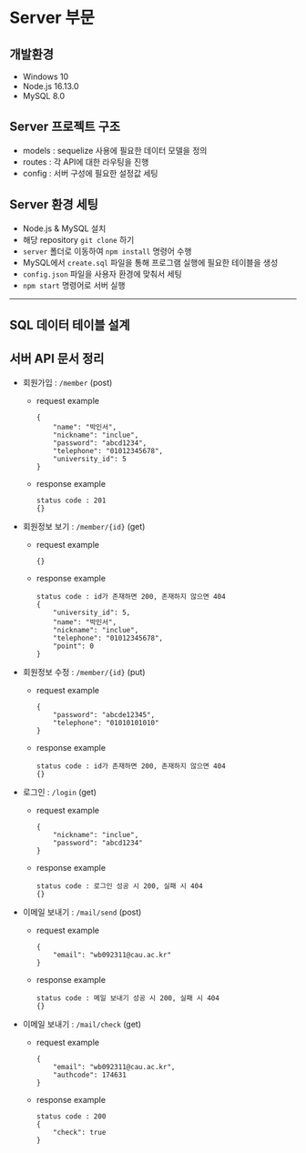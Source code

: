 # Server 부문
## 개발환경
* Windows 10
* Node.js 16.13.0
* MySQL 8.0
## Server 프로젝트 구조
* models : sequelize 사용에 필요한 데이터 모델을 정의
* routes : 각 API에 대한 라우팅을 진행
* config : 서버 구성에 필요한 설정값 세팅
## Server 환경 세팅
* Node.js & MySQL 설치
* 해당 repository `git clone` 하기
* `server` 폴더로 이동하여 `npm install` 명령어 수행
* MySQL에서 `create.sql` 파일을 통해 프로그램 실행에 필요한 테이블을 생성
* `config.json` 파일을 사용자 환경에 맞춰서 세팅
* `npm start` 명령어로 서버 실행
----
## SQL 데이터 테이블 설계

## 서버 API 문서 정리
* 회원가입 : `/member` (post)
  * request example
    ```
    {
        "name": "박인서",
        "nickname": "inclue",
        "password": "abcd1234",
        "telephone": "01012345678",
        "university_id": 5
    }
    ```
  * response example
    ```
    status code : 201
    {}
    ```

* 회원정보 보기 : `/member/{id}` (get)
  * request example
    ```
    {}
    ```
  * response example
    ```
    status code : id가 존재하면 200, 존재하지 않으면 404
    {
        "university_id": 5,
        "name": "박인서",
        "nickname": "inclue",
        "telephone": "01012345678",
        "point": 0
    }
    ```

* 회원정보 수정 : `/member/{id}` (put)
  * request example
    ```
    {
        "password": "abcde12345",
        "telephone": "01010101010"
    }
    ```
  * response example
    ```
    status code : id가 존재하면 200, 존재하지 않으면 404
    {}
    ```

* 로그인 : `/login` (get)
  * request example
    ```
    {
        "nickname": "inclue",
        "password": "abcd1234"
    }
    ```
  * response example
    ```
    status code : 로그인 성공 시 200, 실패 시 404
    {}
    ```

* 이메일 보내기 : `/mail/send` (post)
  * request example
    ```
    {
        "email": "wb092311@cau.ac.kr"
    }
    ```
  * response example
    ```
    status code : 메일 보내기 성공 시 200, 실패 시 404
    {}
    ```

* 이메일 보내기 : `/mail/check` (get)
  * request example
    ```
    {
        "email": "wb092311@cau.ac.kr",
        "authcode": 174631
    }
    ```
  * response example
    ```
    status code : 200
    {
        "check": true
    }
    ```